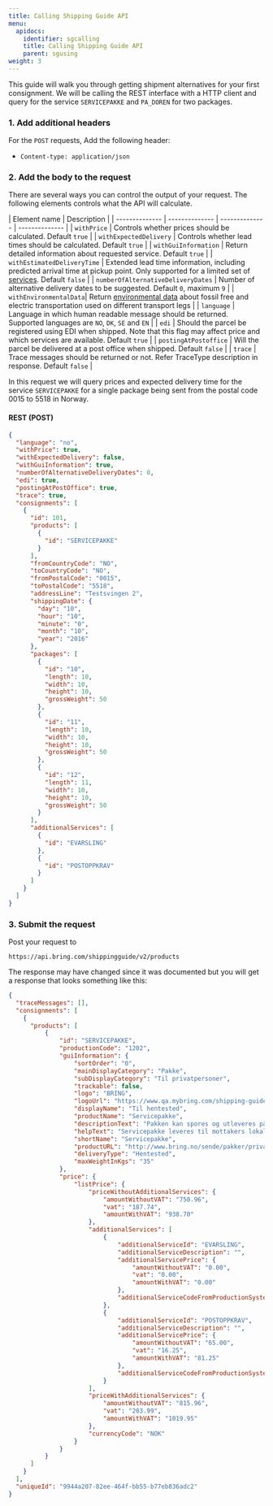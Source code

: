 ```yaml
---
title: Calling Shipping Guide API
menu:
  apidocs:
    identifier: sgcalling
    title: Calling Shipping Guide API
    parent: sgusing
weight: 3
---
```

This guide will walk you through getting shipment alternatives for your first consignment. We will be calling the REST interface with a HTTP client and query for the service `SERVICEPAKKE` and `PA_DOREN` for two packages.

### 1. Add additional headers

For the `POST` requests, Add the following header:

- `Content-type: application/json`

### 2. Add the body to the request
There are several ways you can control the output of your request. The following elements controls what the API will calculate.

| Element name |  Description |
| -------------- | -------------- | -------------- | -------------- |
| `withPrice` | Controls whether prices should be calculated. Default `true` |
| `withExpectedDelivery` | Controls whether lead times should be calculated. Default `true` |
| `withGuiInformation` | Return detailed information about requested service. Default `true` |
| `withEstimatedDeliveryTime` | Extended lead time information, including predicted arrival time at pickup point. Only supported for a limited set of [services](https://developer.bring.com/api/shipping-guide_2/lead-time/#estimated-arrival-time-for-domestic-parcels-and-cargo). Default `false` |
| `numberOfAlternativeDeliveryDates` | Number of alternative delivery dates to be suggested. Default `0`, maximum `9` |
| `withEnvironmentalData`| Return [environmental data](https://developer.bring.com/api/shipping-guide_2/environmentaldata/) about fossil free and electric transportation used on different transport legs |
| `language` | Language in which human readable message should be returned. Supported languages are `NO`, `DK`, `SE` and `EN` |
| `edi` | Should the parcel be registered using EDI when shipped. Note that this flag may affect price and which services are available. Default `true` |
| `postingAtPostoffice` | Will the parcel be delivered at a post office when shipped. Default `false` |
| `trace` | Trace messages should be returned or not. Refer TraceType description in response. Default `false` |

In this request we will query prices and expected delivery time for the service `SERVICEPAKKE` for a single package being sent from the postal code 0015 to 5518 in Norway.


#### REST (POST)

```json
{  
  "language": "no",
  "withPrice": true,
  "withExpectedDelivery": false,
  "withGuiInformation": true,
  "numberOfAlternativeDeliveryDates": 0,
  "edi": true,
  "postingAtPostOffice": true,
  "trace": true,
  "consignments": [
    {
      "id": 101,
      "products": [
        {
          "id": "SERVICEPAKKE"
        }
      ],
      "fromCountryCode": "NO",
      "toCountryCode": "NO",
      "fromPostalCode": "0015",
      "toPostalCode": "5518",
      "addressLine": "Testsvingen 2",
      "shippingDate": {
        "day": "10",
        "hour": "10",
        "minute": "0",
        "month": "10",
        "year": "2016"
      },
      "packages": [
        {
          "id": "10",
          "length": 10,
          "width": 10,
          "height": 10,
          "grossWeight": 50
        },
        {
          "id": "11",
          "length": 10,
          "width": 10,
          "height": 10,
          "grossWeight": 50
        },
        {
          "id": "12",
          "length": 11,
          "width": 10,
          "height": 10,
          "grossWeight": 50
        }        
      ],
      "additionalServices": [
        {
          "id": "EVARSLING"
        },
        {
          "id": "POSTOPPKRAV"
        }       
      ]
    }
  ]
}
```

### 3. Submit the request


Post your request to 

```
https://api.bring.com/shippingguide/v2/products
```                     

The response may have changed since it was documented but you will get a response that looks something like this:

```json
{
  "traceMessages": [],
  "consignments": [
    {
      "products": [
          {
              "id": "SERVICEPAKKE",
              "productionCode": "1202",
              "guiInformation": {
                  "sortOrder": "0",
                  "mainDisplayCategory": "Pakke",
                  "subDisplayCategory": "Til privatpersoner",
                  "trackable": false,
                  "logo": "BRING",
                  "logoUrl": "https://www.qa.mybring.com/shipping-guide/assets/img/Bring_logo.svg",
                  "displayName": "Til hentested",
                  "productName": "Servicepakke",
                  "descriptionText": "Pakken kan spores og utleveres på ditt lokale hentested.",
                  "helpText": "Servicepakke leveres til mottakers lokale hentested (postkontor eller Post i Butikk). Mottaker kan velge å hente sendingen på et annet hentested enn sitt lokale. Mottaker varsles om at sendingen er ankommet via SMS, e-post eller hentemelding i postkassen. Sendingen kan spores ved hjelp av sporingsnummeret.",
                  "shortName": "Servicepakke",
                  "productURL": "http://www.bring.no/sende/pakker/private-i-norge/hentes-pa-posten",
                  "deliveryType": "Hentested",
                  "maxWeightInKgs": "35"
              },
              "price": {
                  "listPrice": {
                      "priceWithoutAdditionalServices": {
                          "amountWithoutVAT": "750.96",
                          "vat": "187.74",
                          "amountWithVAT": "938.70"
                      },
                      "additionalServices": [
                          {
                              "additionalServiceId": "EVARSLING",
                              "additionalServiceDescription": "",
                              "additionalServicePrice": {
                                  "amountWithoutVAT": "0.00",
                                  "vat": "0.00",
                                  "amountWithVAT": "0.00"
                              },
                              "additionalServiceCodeFromProductionSystem": "1091"
                          },
                          {
                              "additionalServiceId": "POSTOPPKRAV",
                              "additionalServiceDescription": "",
                              "additionalServicePrice": {
                                  "amountWithoutVAT": "65.00",
                                  "vat": "16.25",
                                  "amountWithVAT": "81.25"
                              },
                              "additionalServiceCodeFromProductionSystem": "2000"
                          }
                      ],
                      "priceWithAdditionalServices": {
                          "amountWithoutVAT": "815.96",
                          "vat": "203.99",
                          "amountWithVAT": "1019.95"
                      },
                      "currencyCode": "NOK"
                  }
              }
          }
      ]
    }
  ],
  "uniqueId": "9944a207-82ee-464f-bb55-b77eb836adc2"
}
```
